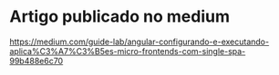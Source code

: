 # Artigo publicado no medium
https://medium.com/guide-lab/angular-configurando-e-executando-aplica%C3%A7%C3%B5es-micro-frontends-com-single-spa-99b488e6c70
